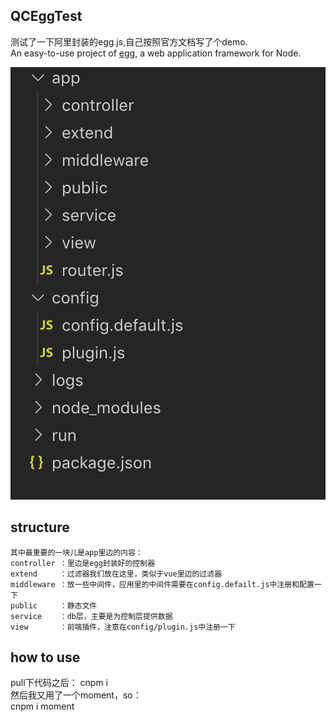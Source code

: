 ## QCEggTest
测试了一下阿里封装的egg.js,自己按照官方文档写了个demo.<br/>
An easy-to-use project of [egg](https://eggjs.org/zh-cn/intro/quickstart.html), a web application framework for Node.

![Logo](logo.png)

## structure
```
其中最重要的一块儿是app里边的内容：
controller ：里边是egg封装好的控制器
extend     ：过滤器我们放在这里，类似于vue里边的过滤器
middleware ：放一些中间件，应用里的中间件需要在config.defailt.js中注册和配置一下
public     ：静态文件
service    ：db层，主要是为控制层提供数据
view       ：前端插件，注意在config/plugin.js中注册一下
```

## how to use
pull下代码之后：
cnpm i<br/>
然后我又用了一个moment，so：<br/>
cnpm i moment 
